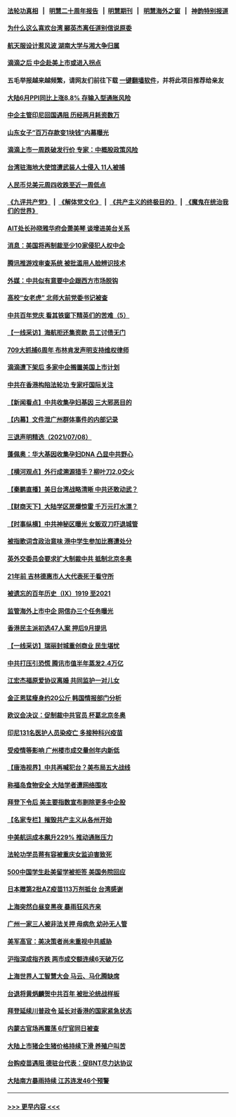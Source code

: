 #### [法轮功真相](https://github.com/gfw-breaker/truth/blob/master/README.md?t=0) &nbsp;&nbsp;|&nbsp;&nbsp; [明慧二十周年报告](https://github.com/gfw-breaker/mh-reports/blob/master/README.md?t=0) &nbsp;&nbsp;|&nbsp;&nbsp;[明慧期刊](https://github.com/gfw-breaker/mh-qikan) &nbsp;&nbsp;|&nbsp;&nbsp; [明慧海外之窗](https://github.com/gfw-breaker/mh-news/blob/master/README.md?t=0) &nbsp;&nbsp;|&nbsp;&nbsp; [神韵特别报道](https://github.com/gfw-breaker/mh-news/blob/master/shenyun.md?t=0)
#### [为什么这么喜欢台湾 郦英杰离任道别信说原委](../pages/nsc413/n13078345.md?t=07092202) 
#### [航天服设计惹风波 湖南大学与湘大争归属](../pages/nsc413/n13078424.md?t=07092202) 
#### [滴滴之后 中企赴美上市或进入拐点](../pages/nsc413/n13078412.md?t=07092202) 
#### 五毛举报越来越频繁，请网友们前往下载 [一键翻墙软件](https://github.com/gfw-breaker/ssr-accounts)，并将此项目推荐给亲友
#### [大陆6月PPI同比上涨8.8% 存输入型通胀风险](../pages/nsc413/n13077960.md?t=07092202) 
#### [中企主管印尼回国遇阻 历经两月耗资数万](../pages/nsc413/n13077238.md?t=07092202) 
#### [山东女子“百万存款变1块钱”内幕曝光](../pages/nsc413/n13078229.md?t=07092202) 
#### [滴滴上市一周跌破发行价 专家：中概股政策风险](../pages/nsc413/n13076620.md?t=07092202) 
#### [台湾驻海地大使馆遭武装人士侵入 11人被捕](../pages/nsc413/n13077919.md?t=07092202) 
#### [人民币兑美元周四收跌至近一周低点](../pages/nsc413/n13077510.md?t=07092202) 
#### [《九评共产党》](https://github.com/begood0513/9ping.md/blob/master/README.md) &nbsp;|&nbsp; [《解体党文化》](../../../../jtdwh.md/blob/master/README.md)  &nbsp;|&nbsp; [《共产主义的终极目的》](../../../../gczydzjmd.md/blob/master/README.md) &nbsp;|&nbsp; [《魔鬼在统治我们的世界》](../../../../mgztzwmdsj.md/blob/master/README.md) 
#### [AIT处长孙晓雅华府会萧美琴 谈增进美台关系](../pages/nsc413/n13077845.md?t=07092202) 
#### [消息：美国将再制裁至少10家侵犯人权中企](../pages/nsc413/n13077699.md?t=07092202) 
#### [腾讯推游戏审查系统 被批滥用人脸辨识技术](../pages/nsc413/n13077634.md?t=07092202) 
#### [外媒：中共似有意要中企跟西方市场脱钩](../pages/nsc413/n13077540.md?t=07092202) 
#### [高校“女老虎” 北师大前党委书记被查](../pages/nsc413/n13077636.md?t=07092202) 
#### [中共百年党庆 看其铁窗下精英们的苦难（5）](../pages/nsc413/n13076766.md?t=07092202) 
#### [【一线采访】海航拒还集资款 员工讨债无门](../pages/nsc413/n13077608.md?t=07092202) 
#### [709大抓捕6周年 布林肯发声明支持维权律师](../pages/nsc413/n13077382.md?t=07092202) 
#### [滴滴遭下架后 多家中企搁置美国上市计划](../pages/nsc413/n13077377.md?t=07092202) 
#### [中共在香港构陷法轮功 专家吁国际关注](../pages/nsc413/n13077152.md?t=07092202) 
#### [【新闻看点】中共收集孕妇基因 三大邪恶目的](../pages/nsc413/n13077182.md?t=07092202) 
#### [【内幕】文件泄广州群体事件的内部记录](../pages/nsc413/n13072708.md?t=07092202) 
#### [三退声明精选（2021/07/08）](../pages/nsc413/n13077477.md?t=07092202) 
#### [蓬佩奥：华大基因收集孕妇DNA 凸显中共野心](../pages/nsc413/n13077228.md?t=07092202) 
#### [【横河观点】外行成溯源猎手？柳叶刀2.0交火](../pages/nsc413/n13077266.md?t=07092202) 
#### [【秦鹏直播】美日台湾战略清晰 中共还敢动武？](../pages/nsc413/n13077225.md?t=07092202) 
#### [【财商天下】大陆学区房爆惊雷 千万元打水漂？](../pages/nsc413/n13076858.md?t=07092202) 
#### [【时事纵横】中共神秘区曝光 女贩双刀吓退城管](../pages/nsc413/n13077215.md?t=07092202) 
#### [被指歌词含政治意味 港中学生参加比赛遭处分](../pages/nsc413/n13076955.md?t=07092202) 
#### [英外交委员会要求扩大制裁中共 抵制北京冬奥](../pages/nsc413/n13076754.md?t=07092202) 
#### [21年前 吉林德惠市人大代表死于看守所](../pages/nsc413/n13076677.md?t=07092202) 
#### [被遗忘的百年历史（Ⅸ）1919 至2021](../pages/nsc413/n13048246.md?t=07092202) 
#### [监管海外上市中企 网信办三个任务曝光](../pages/nsc413/n13076992.md?t=07092202) 
#### [香港民主派初选47人案 押后9月提讯](../pages/nsc413/n13077021.md?t=07092202) 
#### [【一线采访】瑞丽封城重创商业 民生堪忧](../pages/nsc413/n13076910.md?t=07092202) 
#### [中共打压引恐慌 腾讯市值半年蒸发2.4万亿](../pages/nsc413/n13076799.md?t=07092202) 
#### [江宏杰福原爱协议离婚 共同监护一对儿女](../pages/nsc413/n13076834.md?t=07092202) 
#### [金正恩猛瘦身约20公斤 韩国情报部门分析](../pages/nsc413/n13076881.md?t=07092202) 
#### [欧议会决议：促制裁中共官员 杯葛北京冬奥](../pages/nsc413/n13076851.md?t=07092202) 
#### [印尼131名医护人员染疫亡 多接种科兴疫苗](../pages/nsc413/n13076794.md?t=07092202) 
#### [受疫情等影响 广州楼市成交量创年内新低](../pages/nsc413/n13074782.md?t=07092202) 
#### [【唐浩视界】中共再喊犯台？美布局五大战线](../pages/nsc413/n13076229.md?t=07092202) 
#### [称福岛食物安全 大陆学者遭网络围攻](../pages/nsc413/n13076603.md?t=07092202) 
#### [拜登下令后 美主要指数宣布剔除更多中企股](../pages/nsc413/n13076668.md?t=07092202) 
#### [【名家专栏】摧毁共产主义从各州开始](../pages/nsc413/n13076376.md?t=07092202) 
#### [中美航运成本飙升229% 推动通胀压力](../pages/nsc413/n13076495.md?t=07092202) 
#### [法轮功学员蒋有容被重庆女监迫害致死](../pages/nsc413/n13076179.md?t=07092202) 
#### [500中国学生赴美留学被拒签 美国务院回应](../pages/nsc413/n13076589.md?t=07092202) 
#### [日本赠第2批AZ疫苗113万剂抵台 台湾感谢](../pages/nsc413/n13076157.md?t=07092202) 
#### [上海突然白昼变黑夜 暴雨狂风齐来](../pages/nsc413/n13076054.md?t=07092202) 
#### [广州一家三人被非法关押 母病危 幼孙无人管](../pages/nsc413/n13076082.md?t=07092202) 
#### [美军高官：美决策者尚未重视中共威胁](../pages/nsc413/n13076117.md?t=07092202) 
#### [沪指深成指齐跌 两市成交额连续6天破万亿](../pages/nsc413/n13075851.md?t=07092202) 
#### [上海世界人工智慧大会 马云、马化腾缺席](../pages/nsc413/n13075919.md?t=07092202) 
#### [台退将黄炳麟贺中共百年 被批沦统战样板](../pages/nsc413/n13075923.md?t=07092202) 
#### [拜登延续川普政令 延长对香港的国家紧急状态](../pages/nsc413/n13075981.md?t=07092202) 
#### [内蒙古官场再震荡 6厅官同日被查](../pages/nsc413/n13075660.md?t=07092202) 
#### [大陆上市猪企生猪价格持续下滑 养殖户叫苦](../pages/nsc413/n13075331.md?t=07092202) 
#### [台购疫苗遇阻 德驻台代表：促BNT尽力达协议](../pages/nsc413/n13075343.md?t=07092202) 
#### [大陆南方暴雨持续 江苏连发46个预警](../pages/nsc413/n13075293.md?t=07092202) 

----
#### [ >>> 更早内容 <<< ](../indexes/nsc413-earlier.md)

